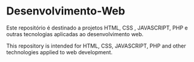 # Desenvolvimento-Web
Este repositório é destinado a projetos HTML, CSS , JAVASCRIPT, PHP e outras tecnologias aplicadas ao desenvolvimento web.

This repository is intended for HTML, CSS, JAVASCRIPT, PHP and other technologies applied to web development.

